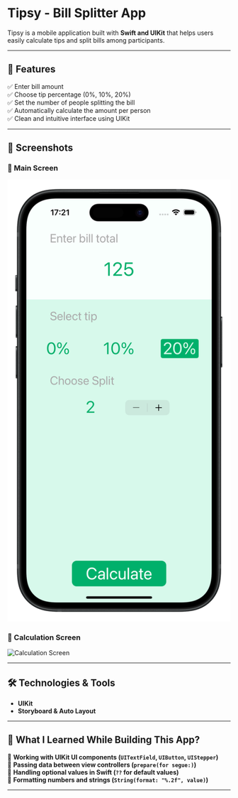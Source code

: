 #  Tipsy - Bill Splitter App  


Tipsy is a mobile application built with **Swift and UIKit** that helps users easily calculate tips and split bills among participants.  

---

## 🚀 **Features**  

✅ Enter bill amount  
✅ Choose tip percentage (0%, 10%, 20%)  
✅ Set the number of people splitting the bill  
✅ Automatically calculate the amount per person  
✅ Clean and intuitive interface using UIKit  

---

## 🎥 **Screenshots**  

### 📱 Main Screen  
![Main Screen](Screenshots/main-screen.png)  

### 🧮 Calculation Screen  
![Calculation Screen](Screenshots/calculate-screen)  

---

## 🛠 **Technologies & Tools**  
  
- **UIKit**  
- **Storyboard & Auto Layout**  
 

---

## 🎯 **What I Learned While Building This App?**  

📌 **Working with UIKit UI components (`UITextField`, `UIButton`, `UIStepper`)**  
📌 **Passing data between view controllers (`prepare(for segue:)`)**  
📌 **Handling optional values in Swift (`??` for default values)**  
📌 **Formatting numbers and strings (`String(format: "%.2f", value)`)**  
 

---


